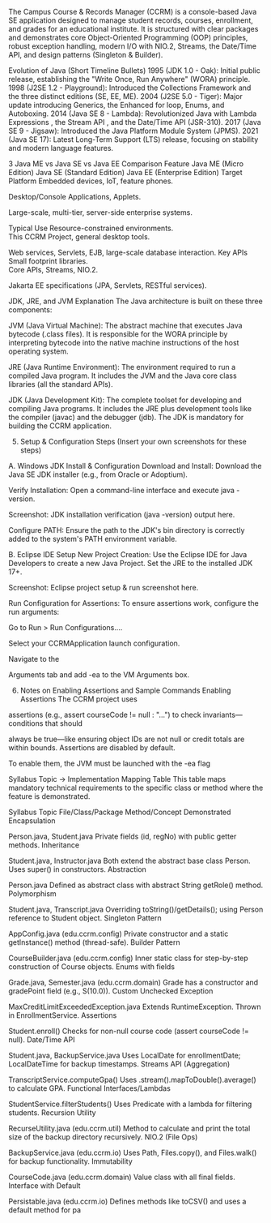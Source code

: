 The Campus Course & Records Manager (CCRM) is a console-based Java SE application designed to manage student records, courses, enrollment, and grades for an educational institute. It is structured with clear packages and demonstrates core Object-Oriented Programming (OOP) principles, robust exception handling, modern I/O with NIO.2, Streams, the Date/Time API, and design patterns (Singleton & Builder).

 Evolution of Java (Short Timeline Bullets)
1995 (JDK 1.0 - Oak): Initial public release, establishing the "Write Once, Run Anywhere" (WORA) principle.
1998 (J2SE 1.2 - Playground): Introduced the Collections Framework and the three distinct editions (SE, EE, ME).
2004 (J2SE 5.0 - Tiger): Major update introducing Generics, the Enhanced for loop, Enums, and Autoboxing.
2014 (Java SE 8 - Lambda): Revolutionized Java with Lambda Expressions , the 
Stream API , and the 
Date/Time API (JSR-310).
2017 (Java SE 9 - Jigsaw): Introduced the Java Platform Module System (JPMS).
2021 (Java SE 17): Latest Long-Term Support (LTS) release, focusing on stability and modern language features.




 3 Java ME vs Java SE vs Java EE Comparison
Feature	Java ME (Micro Edition)	Java SE (Standard Edition)	Java EE (Enterprise Edition)
Target Platform	
Embedded devices, IoT, feature phones.


Desktop/Console Applications, Applets.

Large-scale, multi-tier, server-side enterprise systems.


Typical Use	Resource-constrained environments.		
This CCRM Project, general desktop tools.

Web services, Servlets, EJB, large-scale database interaction.
Key APIs	Small footprint libraries.		
Core APIs, Streams, NIO.2.

Jakarta EE specifications (JPA, Servlets, RESTful services).

JDK, JRE, and JVM Explanation
The Java architecture is built on these three components:





JVM (Java Virtual Machine): The abstract machine that executes Java bytecode (.class files). It is responsible for the WORA principle by interpreting bytecode into the native machine instructions of the host operating system.

JRE (Java Runtime Environment): The environment required to run a compiled Java program. It includes the JVM and the Java core class libraries (all the standard APIs).

JDK (Java Development Kit): The complete toolset for developing and compiling Java programs. It includes the JRE plus development tools like the compiler (javac) and the debugger (jdb). The JDK is mandatory for building the CCRM application.


5. Setup & Configuration Steps
(Insert your own screenshots for these steps)

A. Windows JDK Install & Configuration
Download and Install: Download the Java SE JDK installer (e.g., from Oracle or Adoptium).

Verify Installation: Open a command-line interface and execute java -version.


Screenshot: JDK installation verification (java -version) output here. 


Configure PATH: Ensure the path to the JDK's bin directory is correctly added to the system's PATH environment variable.

B. Eclipse IDE Setup
New Project Creation: Use the Eclipse IDE for Java Developers to create a new Java Project. Set the JRE to the installed JDK 17+.


Screenshot: Eclipse project setup & run screenshot here. 

Run Configuration for Assertions: To ensure assertions work, configure the run arguments:

Go to Run > Run Configurations....

Select your CCRMApplication launch configuration.

Navigate to the 

Arguments tab and add -ea to the VM Arguments box.






6. Notes on Enabling Assertions and Sample Commands
Enabling Assertions
The CCRM project uses 

assertions (e.g., assert courseCode != null : "...")  to check invariants—conditions that should 

always be true—like ensuring object IDs are not null or credit totals are within bounds. Assertions are disabled by default.

To enable them, the JVM must be launched with the -ea flag


Syllabus Topic → Implementation Mapping Table
This table maps mandatory technical requirements to the specific class or method where the feature is demonstrated.


Syllabus Topic	File/Class/Package	Method/Concept Demonstrated
Encapsulation 

Person.java, Student.java	Private fields (id, regNo) with public getter methods.
Inheritance 


Student.java, Instructor.java	Both extend the abstract base class Person. Uses super() in constructors.
Abstraction 

Person.java	Defined as abstract class with abstract String getRole() method.
Polymorphism 

Student.java, Transcript.java	Overriding toString()/getDetails(); using Person reference to Student object.
Singleton Pattern 

AppConfig.java (edu.ccrm.config)	Private constructor and a static getInstance() method (thread-safe).
Builder Pattern 

CourseBuilder.java (edu.ccrm.config)	Inner static class for step-by-step construction of Course objects.
Enums with fields 

Grade.java, Semester.java (edu.ccrm.domain)	Grade has a constructor and gradePoint field (e.g., S(10.0)).
Custom Unchecked Exception 


MaxCreditLimitExceededException.java	Extends RuntimeException. Thrown in EnrollmentService.
Assertions 

Student.enroll()	Checks for non-null course code (assert courseCode != null).
Date/Time API 

Student.java, BackupService.java	Uses LocalDate for enrollmentDate; LocalDateTime for backup timestamps.
Streams API (Aggregation) 

TranscriptService.computeGpa()	Uses .stream().mapToDouble().average() to calculate GPA.
Functional Interfaces/Lambdas 

StudentService.filterStudents()	Uses Predicate<Student> with a lambda for filtering students.
Recursion Utility 

RecurseUtility.java (edu.ccrm.util)	Method to calculate and print the total size of the backup directory recursively.
NIO.2 (File Ops) 

BackupService.java (edu.ccrm.io)	Uses Path, Files.copy(), and Files.walk() for backup functionality.
Immutability 

CourseCode.java (edu.ccrm.domain)	Value class with all final fields.
Interface with Default 

Persistable.java (edu.ccrm.io)	Defines methods like toCSV() and uses a default method for pa